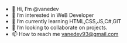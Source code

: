 - 👋 Hi, I’m @vanedev
- 👀 I’m interested in WeB Developer
- 🌱 I’m currently learning HTML,CSS,JS,C#,GIT
- 💞️ I’m looking to collaborate on projects.
- 📫 How to reach me vanedev93@gmail.com

<!---
vanedev/vanedev is a ✨ special ✨ repository because its `README.md` (this file) appears on your GitHub profile.
You can click the Preview link to take a look at your changes.
--->
